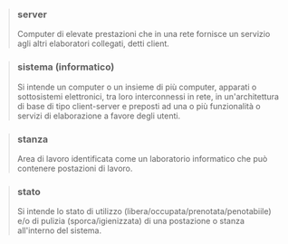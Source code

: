 >### server
>Computer di elevate prestazioni che in una rete fornisce un servizio agli altri elaboratori collegati, detti client.

>### sistema (informatico)
>Si intende un computer o un insieme di più computer, apparati o sottosistemi elettronici, tra loro interconnessi in rete, in un'architettura di base di tipo client-server e preposti ad una o più funzionalità o servizi di elaborazione a favore degli utenti.

>### stanza
>Area di lavoro identificata come un laboratorio informatico che può contenere postazioni di lavoro.

>### stato
>Si intende lo stato di utilizzo (libera/occupata/prenotata/penotabiile) e/o di pulizia (sporca/igienizzata) di una postazione o stanza all'interno del sistema.